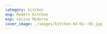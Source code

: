 ```yaml
---
category: kitchen
eng: Modern Kitchen
esp: Cocina Moderna
cover_image: ./images/kitchen-04-01--03.jpg
---
```


